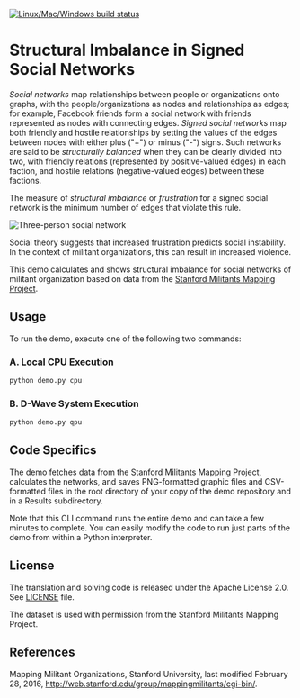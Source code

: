 [![Linux/Mac/Windows build status](
  https://circleci.com/gh/dwave-examples/structural-imbalance.svg?style=svg)](
  https://circleci.com/gh/dwave-examples/structural-imbalance)

# Structural Imbalance in Signed Social Networks

*Social networks* map relationships between people or organizations onto
graphs, with the people/organizations as nodes and relationships as edges; for
example, Facebook friends form a social network with friends represented as
nodes with connecting edges. *Signed social networks* map both friendly and
hostile relationships by setting the values of the edges between nodes with
either plus ("+") or minus ("-") signs. Such networks are said to be
*structurally balanced* when they can be clearly divided into two, with
friendly relations (represented by positive-valued edges) in each faction, and
hostile relations (negative-valued edges) between these factions.

The measure of *structural imbalance* or *frustration* for a signed social
network is the minimum number of edges that violate this rule.

![Three-person social network](_static/Social.png)

Social theory suggests that increased frustration predicts social instability.
In the context of militant organizations, this can result in increased
violence.

This demo calculates and shows structural imbalance for social networks of
militant organization based on data from the [Stanford Militants Mapping
Project](http://web.stanford.edu/group/mappingmilitants/cgi-bin/).

## Usage

To run the demo, execute one of the following two commands:

### A. Local CPU Execution

```bash
python demo.py cpu
```

### B. D-Wave System Execution

```bash
python demo.py qpu
```

## Code Specifics

The demo fetches data from the Stanford Militants Mapping Project, calculates
the networks, and saves PNG-formatted graphic files and CSV-formatted files in
the root directory of your copy of the demo repository and in a Results
subdirectory.

Note that this CLI command runs the entire demo and can take a few minutes to
complete. You can easily modify the code to run just parts of the demo from
within a Python interpreter.

## License

The translation and solving code is released under the Apache License 2.0. See
[LICENSE](LICENSE) file.

The dataset is used with permission from the Stanford Militants Mapping
Project.

## References

Mapping Militant Organizations, Stanford University, last modified February 28,
2016, http://web.stanford.edu/group/mappingmilitants/cgi-bin/.
